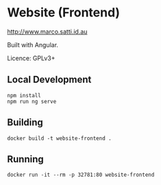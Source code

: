 # Website (Frontend)

http://www.marco.satti.id.au

Built with Angular.

Licence: GPLv3+

## Local Development

```
npm install
npm run ng serve
```

## Building

```
docker build -t website-frontend .
```

## Running

```
docker run -it --rm -p 32781:80 website-frontend
```
